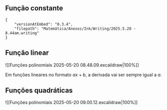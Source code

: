 ## Função constante

```handwritten-ink
{
	"versionAtEmbed": "0.3.4",
	"filepath": "Matemática/Anexos/Ink/Writing/2025.5.20 - 8.44am.writing"
}
```

## Função linear

![[Funções polinomiais 2025-05-20 08.48.09.excalidraw|100%]]

Em funções lineares no formato $ax+b$, a derivada vai ser sempre igual a $a$.

## Funções quadráticas

![[Funções polinomiais 2025-05-20 09.00.12.excalidraw|100%]]

